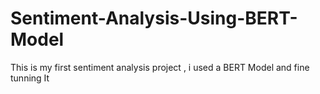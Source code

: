  # Sentiment-Analysis-Using-BERT-Model
This is my first sentiment analysis project , i used a BERT Model and fine tunning It  
   
  
  
         
    
         
           
   
  
